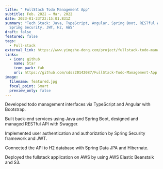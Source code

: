 ```yaml
---
title: " FullStack Todo Management App"
subtitle: Feb. 2022 – Mar. 2022
date: 2023-01-23T22:15:01.831Z
summary: "T﻿ech Stack: Java, TypeScript, Angular, Spring Boot, RESTful API,
  Spring Security, JWT, H2, AWS"
draft: false
featured: false
tags:
  - Full-stack
external_link: https://www.yingzhe-dong.com/project/fullstack-todo-management-app/
links:
  - icon: github
    name: Star
    icon_pack: fab
    url: https://github.com/sdsz20142087/FullStack-Todo-Management-App
image:
  filename: featured.jpg
  focal_point: Smart
  preview_only: false
---
```

Developed todo management interfaces via TypeScript and Angular with Bootstrap.

Built back-end services using Java and Spring Boot, designed and managed RESTful API with Swagger.

Implemented user authentication and authorization by Spring Security framework and JWT.

Connected the API to H2 database with Spring Data JPA and Hibernate.

Deployed the fullstack application on AWS by using AWS Elastic Beanstalk and S3.
